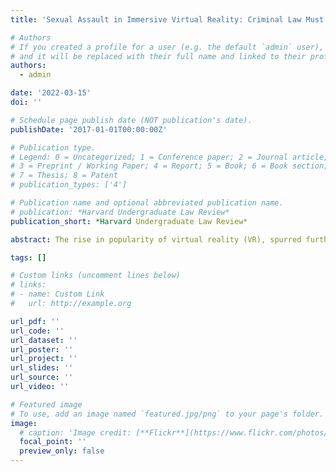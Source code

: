 ```yaml
---
title: 'Sexual Assault in Immersive Virtual Reality: Criminal Law Must Keep Up with Technology'

# Authors
# If you created a profile for a user (e.g. the default `admin` user), write the username (folder name) here
# and it will be replaced with their full name and linked to their profile.
authors:
  - admin

date: '2022-03-15'
doi: ''

# Schedule page publish date (NOT publication's date).
publishDate: '2017-01-01T00:00:00Z'

# Publication type.
# Legend: 0 = Uncategorized; 1 = Conference paper; 2 = Journal article;
# 3 = Preprint / Working Paper; 4 = Report; 5 = Book; 6 = Book section;
# 7 = Thesis; 8 = Patent
# publication_types: ['4']

# Publication name and optional abbreviated publication name.
# publication: *Harvard Undergraduate Law Review*
publication_short: *Harvard Undergraduate Law Review*

abstract: The rise in popularity of virtual reality (VR), spurred further by the COVID-19 pandemic, has led to a concerning increase in reports of virtual sexual assault. Under the current criminal justice system, however, virtual sexual assault is not considered a crime as there is no “real” physical contact. In this article, I argue that since immersive VR tricks users into thinking that their virtual experience is real, virtual sexual assault still feels like “real” sexual assault and has real negative psychological consequences. As providers of VR platforms are failing to confront virtual sexual assault effectively, it is imperative that legislators establish proper VR criminal law to make the virtual world a safer place for everyone. 

tags: []

# Custom links (uncomment lines below)
# links:
# - name: Custom Link
#   url: http://example.org

url_pdf: ''
url_code: ''
url_dataset: ''
url_poster: ''
url_project: ''
url_slides: ''
url_source: ''
url_video: ''

# Featured image
# To use, add an image named `featured.jpg/png` to your page's folder.
image:
  # caption: 'Image credit: [**Flickr**](https://www.flickr.com/photos/josephgruber/15109096143/)'
  focal_point: ''
  preview_only: false
---
```

